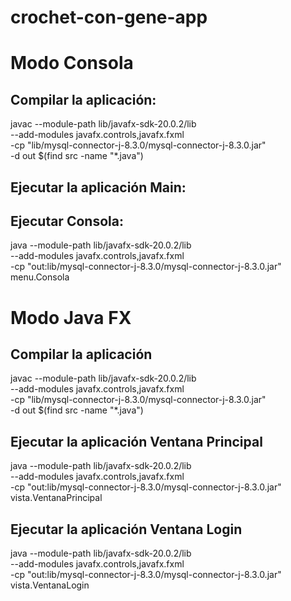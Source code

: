# crochet-con-gene-app

# Modo Consola

## Compilar la aplicación:
javac --module-path lib/javafx-sdk-20.0.2/lib \
      --add-modules javafx.controls,javafx.fxml \
      -cp "lib/mysql-connector-j-8.3.0/mysql-connector-j-8.3.0.jar" \
      -d out $(find src -name "*.java")

## Ejecutar la aplicación Main:
<!-- 
java --module-path lib/javafx-sdk-20.0.2/lib \
     --add-modules javafx.controls,javafx.fxml \
     -cp "out:lib/mysql-connector-j-8.3.0/mysql-connector-j-8.3.0.jar" \
     menu.Main -->

## Ejecutar Consola:
java --module-path lib/javafx-sdk-20.0.2/lib \
     --add-modules javafx.controls,javafx.fxml \
     -cp "out:lib/mysql-connector-j-8.3.0/mysql-connector-j-8.3.0.jar" \
     menu.Consola

# Modo Java FX

## Compilar la aplicación
javac --module-path lib/javafx-sdk-20.0.2/lib \
      --add-modules javafx.controls,javafx.fxml \
      -cp "lib/mysql-connector-j-8.3.0/mysql-connector-j-8.3.0.jar" \
      -d out $(find src -name "*.java")

## Ejecutar la aplicación Ventana Principal
java --module-path lib/javafx-sdk-20.0.2/lib \
     --add-modules javafx.controls,javafx.fxml \
     -cp "out:lib/mysql-connector-j-8.3.0/mysql-connector-j-8.3.0.jar" \
     vista.VentanaPrincipal

## Ejecutar la aplicación Ventana Login
java --module-path lib/javafx-sdk-20.0.2/lib \
     --add-modules javafx.controls,javafx.fxml \
     -cp "out:lib/mysql-connector-j-8.3.0/mysql-connector-j-8.3.0.jar" \
     vista.VentanaLogin